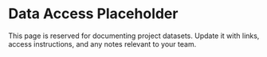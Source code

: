 # Data Access Placeholder

This page is reserved for documenting project datasets. Update it with links, access instructions, and any notes relevant to your team.
